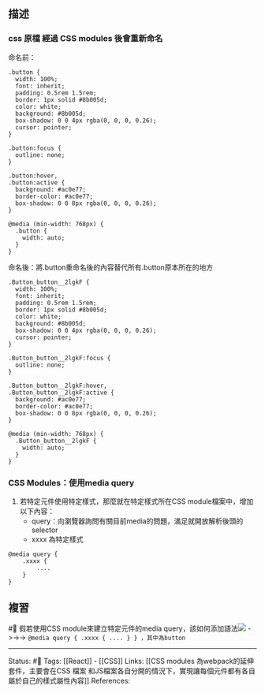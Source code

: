 ## 描述


### css 原檔 經過 CSS modules 後會重新命名

命名前：
```
.button {
  width: 100%;
  font: inherit;
  padding: 0.5rem 1.5rem;
  border: 1px solid #8b005d;
  color: white;
  background: #8b005d;
  box-shadow: 0 0 4px rgba(0, 0, 0, 0.26);
  cursor: pointer;
}

.button:focus {
  outline: none;
}

.button:hover,
.button:active {
  background: #ac0e77;
  border-color: #ac0e77;
  box-shadow: 0 0 8px rgba(0, 0, 0, 0.26);
}

@media (min-width: 768px) {
  .button {
    width: auto;
  }
}
```

命名後：將.button重命名後的內容替代所有.button原本所在的地方
```
.Button_button__2lgkF {
  width: 100%;
  font: inherit;
  padding: 0.5rem 1.5rem;
  border: 1px solid #8b005d;
  color: white;
  background: #8b005d;
  box-shadow: 0 0 4px rgba(0, 0, 0, 0.26);
  cursor: pointer;
}

.Button_button__2lgkF:focus {
  outline: none;
}

.Button_button__2lgkF:hover,
.Button_button__2lgkF:active {
  background: #ac0e77;
  border-color: #ac0e77;
  box-shadow: 0 0 8px rgba(0, 0, 0, 0.26);
}

@media (min-width: 768px) {
  .Button_button__2lgkF {
    width: auto;
  }
}
```

### CSS Modules：使用media query
1. 若特定元件使用特定樣式，那麼就在特定樣式所在CSS module檔案中，增加以下內容：
	- query：向瀏覽器詢問有關目前media的問題，滿足就開放解析後頭的selector
	- xxxx 為特定樣式
```
@media query {
	.xxxx {
		....
	}
}
```

## 複習

#🧠 假若使用CSS module來建立特定元件的media query，該如何添加語法![](https://res.cloudinary.com/dqfxgtyoi/image/upload/v1662386338/blog/react/style/css%20module/css-module-example1-media-query_jfxqec.png) ->->-> `@media query { .xxxx { .... } } ，其中為button`
<!--SR:!2022-10-14,26,250-->



---
Status: #🌱 
Tags:
[[React]] - [[CSS]]
Links:
[[CSS modules 為webpack的延伸套件，主要會在CSS 檔案 和JS檔案各自分開的情況下，實現讓每個元件都有各自屬於自己的樣式屬性內容]]
References: